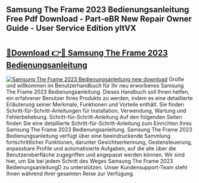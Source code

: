 ## Samsung The Frame 2023 Bedienungsanleitung Free Pdf Download - Part-eBR New Repair Owner Guide - User Service Edition yltVX

# <h2><a href="http://df2ln5.blite.top/?on=Samsung+The+Frame+2023+Bedienungsanleitung">🔗Download 👉🔴 Samsung The Frame 2023 Bedienungsanleitung</a></h2>

[![Samsung The Frame 2023 Bedienungsanleitung new download](https://i.imgur.com/lujVjoI.png)](http://df2ln5.blite.top/?on=Samsung+The+Frame+2023+Bedienungsanleitung)
Grüße und willkommen im Benutzerhandbuch für Ihr neu erworbenes Samsung The Frame 2023 Bedienungsanleitung. Dieses Handbuch soll Ihnen helfen, ein erfahrener Benutzer Ihres Produkts zu werden, indem es eine detaillierte Erläuterung seiner Merkmale, Funktionen und Vorteile enthält. Sie finden Schritt-für-Schritt-Anleitungen für Installation, Verwendung, Wartung und Fehlerbehebung. Schritt-für-Schritt-Anleitung Auf den folgenden Seiten finden Sie eine detaillierte Schritt-für-Schritt-Anleitung zum Einrichten Ihres Samsung The Frame 2023 Bedienungsanleitung. Samsung The Frame 2023 Bedienungsanleitung verfügt über eine beeindruckende Sammlung fortschrittlicher Funktionen, darunter Gesichtserkennung, Gestensteuerung, anpassbare Profile und automatisierte Aufgaben, auf die alle über die Benutzeroberfläche zugegriffen und angepasst werden können. Wir sind hier, um Sie bei jedem Schritt des Weges Samsung The Frame 2023 BedienungsanleitungD zu unterstützen. Unser Kundensupport-Team steht Ihnen während Ihrer gesamten Reise zur Verfügung.

